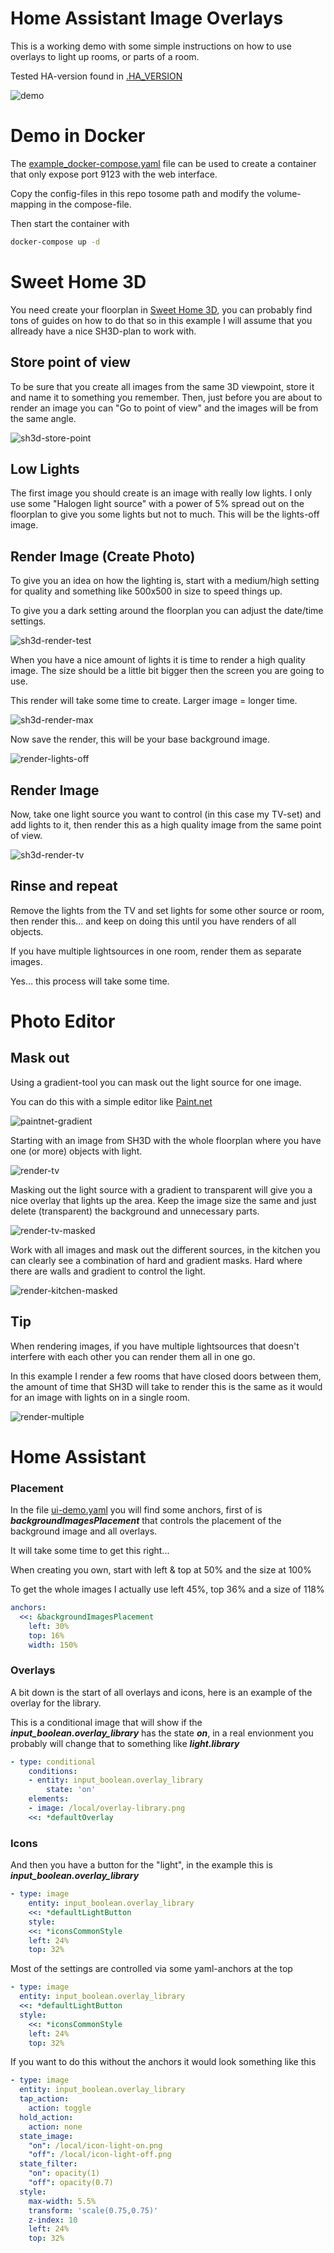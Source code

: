 # Home Assistant Image Overlays
This is a working demo with some simple instructions on how to use overlays to light up rooms, or parts of a room.

Tested HA-version found in [.HA_VERSION](./.HA_VERSION)

![demo](./README-images/demo.gif?raw=true)


# Demo in Docker
The [example_docker-compose.yaml](./example_docker-compose.yaml) file can be used to create a container that only expose port 9123 with the web interface.

Copy the config-files in this repo tosome path and modify the volume-mapping in the compose-file.

Then start the container with
```bash
docker-compose up -d
```

# Sweet Home 3D
You need create your floorplan in [Sweet Home 3D](http://www.sweethome3d.com/), you can probably find tons of guides on how to do that so in this example I will assume that you allready have a nice SH3D-plan to work with.

## Store point of view
To be sure that you create all images from the same 3D viewpoint, store it and name it to something you remember. Then, just before you are about to render an image you can "Go to point of view" and the images will be from the same angle.

![sh3d-store-point](./README-images/sh3d-store-point.png?raw=true)


## Low Lights
The first image you should create is an image with really low lights.
I only use some "Halogen light source" with a power of 5% spread out on the floorplan to give you some lights but not to much. This will be the lights-off image.

## Render Image (Create Photo)
To give you an idea on how the lighting is, start with a medium/high setting for quality and something like 500x500 in size to speed things up.

To give you a dark setting around the floorplan you can adjust the date/time settings.

![sh3d-render-test](./README-images/sh3d-render-test.png?raw=true)


When you have a nice amount of lights it is time to render a high quality image. The size should be a little bit bigger then the screen you are going to use.

This render will take some time to create. Larger image = longer time.

![sh3d-render-max](./README-images/sh3d-render-max.png?raw=true)


Now save the render, this will be your base background image.

![render-lights-off](./README-images/render-lights-off.png?raw=true)

## Render Image
Now, take one light source you want to control (in this case my TV-set) and add lights to it, then render this as a high quality image from the same point of view.

![sh3d-render-tv](./README-images/sh3d-render-tv.png?raw=true)

## Rinse and repeat
Remove the lights from the TV and set lights for some other source or room, then render this... and keep on doing this until you have renders of all objects.

If you have multiple lightsources in one room, render them as separate images.

Yes... this process will take some time.

# Photo Editor
## Mask out
Using a gradient-tool you can mask out the light source for one image.

You can do this with a simple editor like [Paint.net](https://www.getpaint.net/)

![paintnet-gradient](./README-images/paintnet-gradient.png?raw=true)

Starting with an image from SH3D with the whole floorplan where you have one (or more) objects with light.

![render-tv](./README-images/render-tv.png?raw=true)

Masking out the light source with a gradient to transparent will give you a nice overlay that lights up the area.
Keep the image size the same and just delete (transparent) the background and unnecessary parts.

![render-tv-masked](./README-images/render-tv-masked.png?raw=true)

Work with all images and mask out the different sources, in the kitchen you can clearly see a combination of hard and gradient masks. Hard where there are walls and gradient to control the light.

![render-kitchen-masked](./README-images/render-kitchen-masked.png?raw=true)

## Tip
When rendering images, if you have multiple lightsources that doesn't interfere with each other you can render them all in one go.

In this example I render a few rooms that have closed doors between them, the amount of time that SH3D will take to render this is the same as it would for an image with lights on in a single room.

![render-multiple](./README-images/render-multiple.png?raw=true)


# Home Assistant

### Placement

In the file [ui-demo.yaml](./ui-demo.yaml) you will find some anchors, first of is ***backgroundImagesPlacement*** that controls the placement of the background image and all overlays.

It will take some time to get this right...

When creating you own, start with left & top at 50% and the size at 100%

To get the whole images I actually use left 45%, top 36% and a size of 118%

```yaml
anchors:
  <<: &backgroundImagesPlacement
    left: 30%
    top: 16%
    width: 150%
```
### Overlays

A bit down is the start of all overlays and icons, here is an example of the overlay for the library.

This is a conditional image that will show if the ***input_boolean.overlay_library*** has the state ***on***, in a real envionment you probably will change that to something like ***light.library***

```yaml
- type: conditional
    conditions:
    - entity: input_boolean.overlay_library
        state: 'on'
    elements:
    - image: /local/overlay-library.png
    <<: *defaultOverlay
```

### Icons

And then you have a button for the "light", in the example this is ***input_boolean.overlay_library***

```yaml
- type: image
    entity: input_boolean.overlay_library
    <<: *defaultLightButton
    style:
    <<: *iconsCommonStyle
    left: 24%
    top: 32%
```

Most of the settings are controlled via some yaml-anchors at the top

```yaml
- type: image
  entity: input_boolean.overlay_library
  <<: *defaultLightButton
  style:
    <<: *iconsCommonStyle
    left: 24%
    top: 32%
```

If you want to do this without the anchors it would look something like this

```yaml
- type: image
  entity: input_boolean.overlay_library
  tap_action:
    action: toggle
  hold_action:
    action: none
  state_image:
    "on": /local/icon-light-on.png
    "off": /local/icon-light-off.png
  state_filter:
    "on": opacity(1)
    "off": opacity(0.7)
  style:
    max-width: 5.5%
    transform: 'scale(0.75,0.75)'
    z-index: 10
    left: 24%
    top: 32%
```
